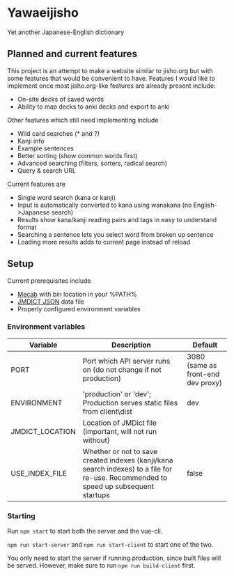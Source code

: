 # Yawaeijisho
Yet another Japanese-English dictionary

## Planned and current features

This project is an attempt to make a website similar to jisho.org but with some features that would be convenient to have.
Features I would like to implement once most jisho.org-like features are already present include:

- On-site decks of saved words
- Ability to map decks to anki decks and export to anki

Other features which still need implementing include

- Wild card searches (* and ?)
- Kanji info
- Example sentences
- Better sorting (show common words first)
- Advanced searching (filters, sorters, radical search)
- Query & search URL

Current features are

- Single word search (kana or kanji)
- Input is automatically converted to kana using wanakana (no English->Japanese search)
- Results show kana/kanji reading pairs and tags in easy to understand format
- Searching a sentence lets you select word from broken up sentence
- Loading more results adds to current page instead of reload

## Setup
Current prerequisites include

- [Mecab](https://taku910.github.io/mecab/#download) with bin location in your %PATH%
- [JMDICT JSON](https://github.com/scriptin/jmdict-simplified) data file
- Properly configured environment variables

### Environment variables
| Variable    | Description                                                            | Default                            |
| ----------- | ---------------------------------------------------------------------- | ---------------------------------- | 
| PORT        | Port which API server runs on (do not change if not production)        | 3080 (same as front-end dev proxy)
| ENVIRONMENT | 'production' or 'dev'; Production serves static files from client\dist | dev
| JMDICT_LOCATION | Location of JMDict file (important, will not run without) |
| USE_INDEX_FILE  | Whether or not to save created indexes (kanji/kana search indexes) to a file for re-use. Recommended to speed up subsequent startups | false

### Starting

Run `npm start` to start both the server and the vue-cli.

`npm run start-server` and `npm run start-client` to start one of the two.

You only need to start the server if running production, since built files will be served. However, make sure to run `npm run build-client` first.
